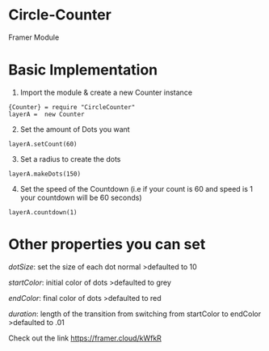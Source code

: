# Circle-Counter
Framer Module

Basic Implementation
====

1. Import the module & create a new Counter instance

```
{Counter} = require "CircleCounter"
layerA =  new Counter
```
2. Set the amount of Dots you want

```
layerA.setCount(60)
```
3. Set a radius to create the dots

```
layerA.makeDots(150)
```
4. Set the speed of the Countdown (i.e if your count is 60 and speed is 1 your countdown will be 60 seconds)

```
layerA.countdown(1)
```

Other properties you can set
====
_dotSize_: set the size of each dot normal >defaulted to 10

_startColor_: initial color of dots >defaulted to grey

_endColor_: final color of dots >defaulted to red

_duration_: length of the transition from switching from startColor to endColor >defaulted to .01

Check out the link
https://framer.cloud/kWfkR
